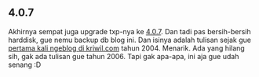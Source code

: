 ## 4.0.7

Akhirnya sempat juga upgrade txp-nya ke [4.0.7](http://textpattern.com/weblog/329/textpattern-407-released). Dan tadi pas bersih-bersih harddisk, gue nemu backup db blog ini. Dan isinya adalah tulisan sejak gue [pertama kali ngeblog di kriwil.com](http://kriwil.com/journal/iya-iya-gw-nyerah) tahun 2004. Menarik. Ada yang hilang sih, gak ada tulisan gue tahun 2006. Tapi gak apa-apa, ini aja gue udah senang :D

<!-- {"time": "2008-12-09 11:07:27", "title": "4.0.7"} -->
